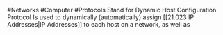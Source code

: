 #Networks #Computer #Protocols 
Stand for Dynamic Host Configuration Protocol
Is used to dynamically (automatically) assign [[21.023 IP Addresses|IP Addresses]] to each host on a network, as well as 
